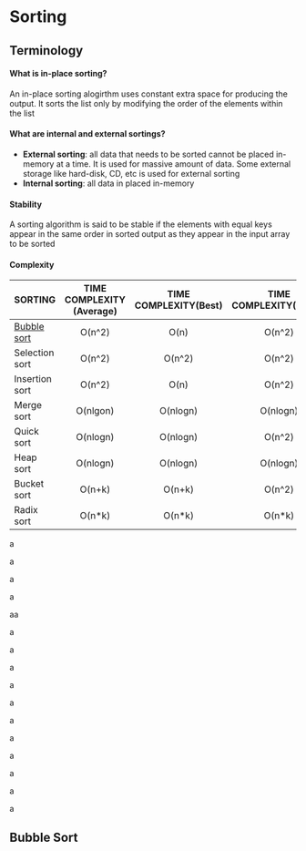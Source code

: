 # Sorting

## Terminology

#### What is in-place sorting?

An in-place sorting alogirthm uses constant extra space for producing the output. It sorts the list only by modifying the order of the elements within the list

#### What are internal and external sortings?

* **External sorting**: all data that needs to be sorted cannot be placed in-memory at a time. It is used for massive amount of data. Some external storage like hard-disk, CD, etc is used for external sorting
* **Internal sorting**: all data in placed in-memory

#### Stability

A sorting algorithm is said to be stable if the elements with equal keys appear in the same order in sorted output as they appear in the input array to be sorted

#### Complexity

| SORTING                     | TIME COMPLEXITY (Average) | TIME COMPLEXITY(Best) | TIME COMPLEXITY(Worst) | SPACE COMPLEXITY | IN-PLACE | STABILITY |
| --------------------------- | :-----------------------: | :-------------------: | :--------------------: | :--------------: | :------: | :-------: |
| [Bubble sort](#Bubble-Sort) |          O(n^2)           |         O(n)          |         O(n^2)         |       O(1)       |   YES    |    YES    |
| Selection sort              |          O(n^2)           |        O(n^2)         |         O(n^2)         |       O(1)       |   YES    |    NO     |
| Insertion sort              |          O(n^2)           |         O(n)          |         O(n^2)         |       O(1)       |   YES    |    YES    |
| Merge sort                  |         O(nlgon)          |       O(nlogn)        |        O(nlogn)        |       O(n)       |    NO    |    YES    |
| Quick sort                  |         O(nlogn)          |       O(nlogn)        |         O(n^2)         |     O(logn)      |   YES    |    NO     |
| Heap sort                   |         O(nlogn)          |       O(nlogn)        |        O(nlogn)        |       O(1)       |   YES    |    NO     |
| Bucket sort                 |          O(n+k)           |        O(n+k)         |         O(n^2)         |      O(n+k)      |    NO    |    YES    |
| Radix sort                  |          O(n*k)           |        O(n*k)         |         O(n*k)         |      O(n+k)      |    NO    |    YES    |

a

a

a

a



aa



a

a

a

a

a

a

a

a

a

a

a



## Bubble Sort



